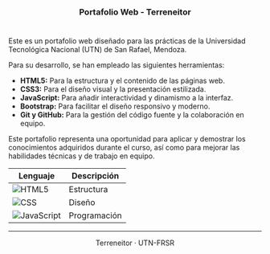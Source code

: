 <h3 align="center">Portafolio Web - Terreneitor</h3>

#

<p>Este es un portafolio web diseñado para las prácticas de la Universidad Tecnológica Nacional (UTN) de San Rafael, Mendoza.</p>
<p>Para su desarrollo, se han empleado las siguientes herramientas:</p>
<ul>
    <li><strong>HTML5:</strong> Para la estructura y el contenido de las páginas web.</li>
    <li><strong>CSS3:</strong> Para el diseño visual y la presentación estilizada.</li>
    <li><strong>JavaScript:</strong> Para añadir interactividad y dinamismo a la interfaz.</li>
    <li><strong>Bootstrap:</strong> Para facilitar el diseño responsivo y moderno.</li>
    <li><strong>Git y GitHub:</strong> Para la gestión del código fuente y la colaboración en equipo.</li>
</ul>
<p>Este portafolio representa una oportunidad para aplicar y demostrar los conocimientos adquiridos durante el curso, así como para mejorar las habilidades técnicas y de trabajo en equipo.</p>

| Lenguaje                                                                                             | Descripción  |
| ---------------------------------------------------------------------------------------------------- | ------------ |
| ![HTML5](https://img.shields.io/badge/HTML5-%23E34F26.svg?logo=html5&logoColor=white)                | Estructura   |
| ![CSS](https://img.shields.io/badge/CSS-%231572B6.svg?logo=css3&logoColor=white)                     | Diseño       |
| ![JavaScript](https://img.shields.io/badge/JavaScript-%23F7DF1E.svg?logo=javascript&logoColor=black) | Programación |

<hr />

<div align="center">
    Terreneitor · UTN-FRSR
</div>
